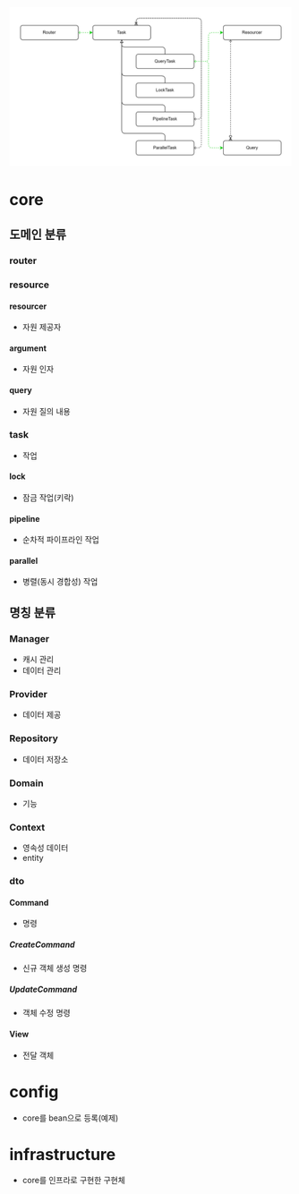 ![클래스 관계 초안](./docs/erd/클래스_관계_초안.png)

# core
## 도메인 분류
### router
### resource
#### resourcer
- 자원 제공자
#### argument
- 자원 인자
#### query
- 자원 질의 내용
### task
- 작업
#### lock
- 잠금 작업(키락)
#### pipeline
- 순차적 파이프라인 작업
#### parallel
- 병렬(동시 경합성) 작업
## 명칭 분류
### Manager
- 캐시 관리
- 데이터 관리
### Provider
- 데이터 제공
### Repository
- 데이터 저장소
### Domain
- 기능
### Context
- 영속성 데이터
- entity
### dto
#### Command
- 명령
##### CreateCommand
- 신규 객체 생성 명령
##### UpdateCommand
- 객체 수정 명령
#### View
- 전달 객체

# config
- core를 bean으로 등록(예제)

# infrastructure
- core를 인프라로 구현한 구현체

